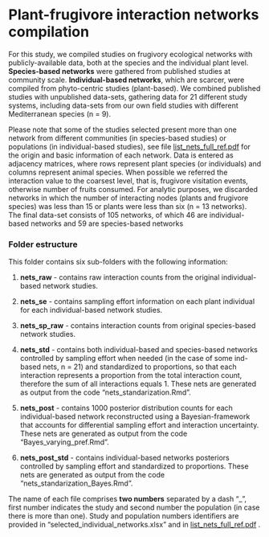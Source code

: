 # Plant-frugivore interaction networks compilation

For this study, we compiled studies on frugivory ecological networks
with publicly-available data, both at the species and the individual
plant level. **Species-based networks** were gathered from published
studies at community scale. **Individual-based networks**, which are
scarcer, were compiled from phyto-centric studies (plant-based). We
combined published studies with unpublished data-sets, gathering data
for 21 different study systems, including data-sets from our own field
studies with different Mediterranean species (n = 9).

Please note that some of the studies selected present more than one
network from different communities (in species-based studies) or
populations (in individual-based studies), see file
[list_nets_full_ref.pdf](../list_nets_full_ref.pdf) for the origin and
basic information of each network. Data is entered as adjacency
matrices, where rows represent plant species (or individuals) and
columns represent animal species. When possible we referred the
interaction value to the coarsest level, that is, frugivore visitation
events, otherwise number of fruits consumed. For analytic purposes, we
discarded networks in which the number of interacting nodes (plants and
frugivore species) was less than 15 or plants were less than six (n = 13
networks). The final data-set consists of 105 networks, of which 46 are
individual-based networks and 59 are species-based networks

### Folder estructure

This folder contains six sub-folders with the following information:

1)  **nets_raw** - contains raw interaction counts from the original
    individual-based network studies.

2)  **nets_se** - contains sampling effort information on each plant
    individual for each individual-based network studies.

3)  **nets_sp_raw** - contains interaction counts from original
    species-based network studies.

4)  **nets_std** - contains both individual-based and species-based
    networks controlled by sampling effort when needed (in the case of
    some ind-based nets, n = 21) and standardized to proportions, so
    that each interaction represents a proportion from the total
    interaction count, therefore the sum of all interactions equals 1.
    These nets are generated as output from the code
    “nets_standarization.Rmd”.

5)  **nets_post** - contains 1000 posterior distribution counts for each
    individual-based network reconstructed using a Bayesian-framework
    that accounts for differential sampling effort and interaction
    uncertainty. These nets are generated as output from the code
    “Bayes_varying_pref.Rmd”.

6)  **nets_post_std** - contains individual-based networks posteriors
    controlled by sampling effort and standardized to proportions. These
    nets are generated as output from the code
    “nets_standarization_Bayes.Rmd”.

The name of each file comprises **two numbers** separated by a dash
“\_”, first number indicates the study and second number the population
(in case there is more than one). Study and population numbers
identifiers are provided in “selected_individual_networks.xlsx” and in
[list_nets_full_ref.pdf](../list_nets_full_ref.pdf) .
